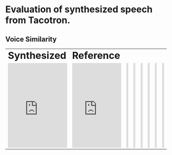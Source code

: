 # Evaluation of synthesized speech from Tacotron. 
## Voice Similarity
<table border="0">
 <tr>
    <td><b style="font-size:30px">Synthesized</b></td>
    <td><b style="font-size:30px">Reference</b></td>
 </tr>
 <tr>
    <td><iframe width="100%" height="265" src="https://clyp.it/narfcbdk/widget" frameborder="0"></iframe> 
    <td><iframe width="100%" height="265" src="https://clyp.it/txihd4fg/widget" frameborder="0"></iframe>
    <td><iframe width="100%" height="265" src="https://clyp.it/4qwt1jml/widget" frameborder="0"></iframe>
    <td><iframe width="100%" height="265" src="https://clyp.it/ma1fz5pr/widget" frameborder="0"></iframe>
</td>
    <td><iframe width="100%" height="265" src="https://clyp.it/qtny3urx/widget" frameborder="0"></iframe>
    <td><iframe width="100%" height="265" src="https://clyp.it/kbqtvmku/widget" frameborder="0"></iframe>
    <td><iframe width="100%" height="265" src="https://clyp.it/uuu2bete/widget" frameborder="0"></iframe>
    <td><iframe width="100%" height="265" src="https://clyp.it/tfumi3xw/widget" frameborder="0"></iframe>
</td>
 </tr>
</table>
